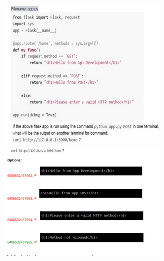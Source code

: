 ![1719432073482](image/toclear/1719432073482.png)


![1719432086354](image/toclear/1719432086354.png)
